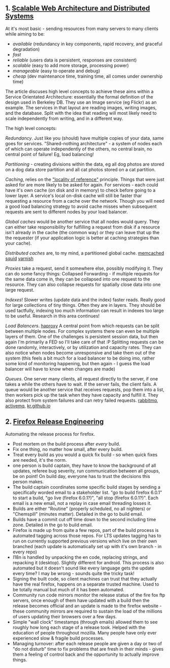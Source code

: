## 1. [Scalable Web Architecture and Distributed Systems](http://aosabook.org/en/distsys.html)

At it's most basic - sending resources from many servers to many clients while aiming to be:

- _available_ (redundancy in key components, rapid recovery, and graceful degradation)
- _fast_
- _reliable_ (users data is persistent, responses are consistent)
- _scalable_ (easy to add more storage, processing power)
- _manageable_ (easy to operate and debug)
- _cheap_ (dev maintenance time, training time, all comes under ownership time)

The article discuses high level concepts to achieve these aims within a Service Orientated Architecture: essentially the formal definition of the design used in Berkeley DB. They use an Image service (eg Flickr) as an example. The services in that layout are reading images, writing images, and the database. Split with the idea that reading will most likely need to scale independently from writing, and in a different way.

The high level concepts:

_Redundancy_. Just like you (should) have multiple copies of your data, same goes for services. "Shared-nothing architecture" - a system of nodes each of which can operate independently of the others, no central brain, no central point of failure! Eg, load balancing!

_Partitioning_ - creating divisions within the data, eg all dog photos are stored on a dog data store partition and all cat photos stored on a cat partition.

_Caching_, relies on the ["locality of reference"](https://en.wikipedia.org/wiki/Locality_of_reference) principle. Things that were just asked for are more likely to be asked for again. For services - each could have it's own cache (on disk and in memory) to check before going to a lower layer. A service's local on-disk cache will still be faster thar requesting a resource from a cache over the network. Though you will need a good load balancing strategy to avoid cache misses when subsequent requests are sent to different nodes by your load balancer.

_Global caches_ would be another service that all nodes would query. They can either take responsibility for fulfilling a request from disk if a resource isn't already in the cache (the common way) or they can leave that up the the requester (if your application logic is better at caching strategies than your cache).

_Distributed caches_ are, to my mind, a partitioned global cache. [memcached](http://memcached.org/) [squid](http://www.squid-cache.org/) [varnish](https://varnish-cache.org/)

_Proxies_ take a request, send it somewhere else, possibly modifying it. They can do some fancy things: Collapsed Forwarding - if multiple requests for the same data come in, they can be collapsed into one request to the resource. They can also collapse requests for spatially close data into one large request.

_Indexes_! Slower writes (update data and the index) faster reads. Really good for large collections of tiny things. Often they are in layers. They should be used tactfully, indexing too much information can result in indexes too large to be useful. Research in this area continues!

_Load Balancers_. [haproxy](http://www.haproxy.org/) A central point from which requests can be split between multiple nodes. For complex systems there can even be multiple layers of them. One of the challenges is persistent session data, but then again I'm primarily a FED so I'll take care of that :P Splitting requests can be done randomly, interactively, or by utilization and capacity rates. They can also notice when nodes become unresponsive and take them out of the system (this feels a bit much for a load balancer to be doing imo, rather some kind of monitoring happening, but then again - I guess the load balancer will have to know when changes are made)

_Queues_. One server many clients, all request directly to the server, if one takes a while the others have to wait. If the server fails, the client fails. A queue would be another service that receives requests, pop them into a list, then workers pick up the task when they have capacity and fulfill it. They also protect from system failures and can retry failed requests. [rabbitmq](http://www.rabbitmq.com/), [activemq](http://activemq.apache.org/), [kr.github.io](http://kr.github.io/beanstalkd/)

## 2. [Firefox Release Engineering](http://aosabook.org/en/ffreleng.html)

Automating the release process for firefox.

- Post mortem on the build process after _every_ build.
- Fix one thing, no matter how small, after every build.
- Treat every build as you would a quick fix build - so when quick fixes are needed, it's the norm.
- one person is build captain, they have to know the background of all updates, referee bug severity, run communication between all groups, be on point! On build day, everyone has to trust the decisions this person makes.
- The build captain coordinates some specific build stages by sending a specifically worded email to a stakeholder list. "go to build firefox 6.0.1" to start a build, "go live (firefox 6.0.1?)", "all stop (firefox 6.0.1?)". Each email is a new email, not a replay in case email threading losses it.
- Builds are either "Routine" (properly scheduled, no all nighters) or "Chemspill" (minutes matter). Detailed in the go to build email.
- Builds have a commit cut off time down to the second including time zone. Detailed in the go to build email.
- Firefox is made up from quite a few repos, part of the build process is automated tagging across those repos. For LTS updates tagging has to run on currently supported previous versions which live on their own branched (each update is automatically set up with it's own branch - in every repo)
- I18n is handled by unpacking the en code, replacing strings, and repacking it (desktop). Slightly different for android. This process is also automated but it doesn't sound like every language gets the update every time? I may be wrong - sounds quite the tricky task!
- Signing the built code, so client machines can trust that they actually have the real firefox, happens on a separate trusted machine. Used to be totally manual but much of it has been automated.
- Community run code mirrors monitor the release status of the fire fox ftp servers, once enough of them have updated with a build then the release becomes official and an update is made to the firefox website - these community mirrors are required to sustain the load of the millions of users updating their browsers over a few days.
- Simple "wall clock" timestamps (through emails) allowed them to see roughly how long each stage of a release took. Helped with the education of people throughout mozilla. Many people have only ever experienced slow & fragile build processes.
- Managing turnover: after each release people are given a day or two of "do not disturb" time to fix problems that are fresh in their minds - gives them a feeling of control back and the opportunity to actually improve things.
